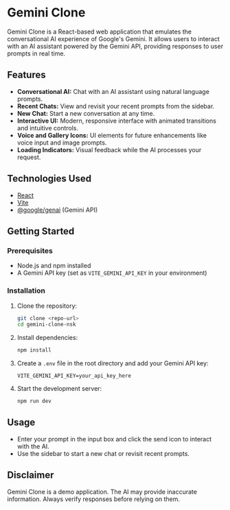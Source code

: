 # Gemini Clone

Gemini Clone is a React-based web application that emulates the conversational AI experience of Google's Gemini. It allows users to interact with an AI assistant powered by the Gemini API, providing responses to user prompts in real time.

## Features

- **Conversational AI:** Chat with an AI assistant using natural language prompts.
- **Recent Chats:** View and revisit your recent prompts from the sidebar.
- **New Chat:** Start a new conversation at any time.
- **Interactive UI:** Modern, responsive interface with animated transitions and intuitive controls.
- **Voice and Gallery Icons:** UI elements for future enhancements like voice input and image prompts.
- **Loading Indicators:** Visual feedback while the AI processes your request.

## Technologies Used

- [React](https://react.dev/)
- [Vite](https://vitejs.dev/)
- [@google/genai](https://www.npmjs.com/package/@google/genai) (Gemini API)

## Getting Started

### Prerequisites

- Node.js and npm installed
- A Gemini API key (set as `VITE_GEMINI_API_KEY` in your environment)

### Installation

1. Clone the repository:
   ```bash
   git clone <repo-url>
   cd gemini-clone-nsk
   ```
2. Install dependencies:
   ```bash
   npm install
   ```
3. Create a `.env` file in the root directory and add your Gemini API key:
   ```env
   VITE_GEMINI_API_KEY=your_api_key_here
   ```
4. Start the development server:
   ```bash
   npm run dev
   ```

## Usage

- Enter your prompt in the input box and click the send icon to interact with the AI.
- Use the sidebar to start a new chat or revisit recent prompts.

## Disclaimer

Gemini Clone is a demo application. The AI may provide inaccurate information. Always verify responses before relying on them.

